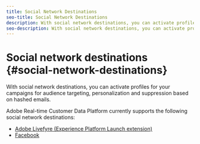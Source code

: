 ```yaml
---
title: Social Network Destinations
seo-title: Social Network Destinations
description: With social network destinations, you can activate profiles for your campaigns for audience targeting, personalization and suppression based on hashed emails.
seo-description: With social network destinations, you can activate profiles for your campaigns for audience targeting, personalization and suppression based on hashed emails.
---
```


# Social network destinations {#social-network-destinations}

With social network destinations, you can activate profiles for your campaigns for audience targeting, personalization and suppression based on hashed emails.

Adobe Real-time Customer Data Platform currently supports the following social network destinations:

* [Adobe Livefyre (Experience Platform Launch extension)](/help/rtcdp/destinations/adobe-livefyre-extension.md)
* [Facebook](/help/rtcdp/destinations/facebook-destination.md)